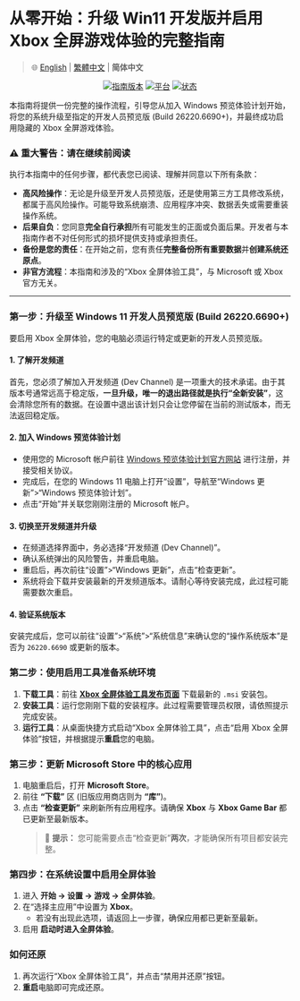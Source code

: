 # 从零开始：升级 Win11 开发版并启用 Xbox 全屏游戏体验的完整指南

> 🌐 [English](README.md) | [繁體中文](README.zh-TW.md) | **简体中文**

<p align="center">
<a href="#"><img src="https://img.shields.io/badge/guide_version-0.0.3-blue.svg" alt="指南版本"></a>
<a href="#"><img src="https://img.shields.io/badge/platform-Windows%2011%2026220.6690%2B-blueviolet.svg" alt="平台"></a>
<a href="#"><img src="https://img.shields.io/badge/status-active-brightgreen.svg" alt="状态"></a>
</p>

本指南将提供一份完整的操作流程，引导您从加入 Windows 预览体验计划开始，将您的系统升级至指定的开发人员预览版 (Build 26220.6690+)，并最终成功启用隐藏的 Xbox 全屏游戏体验。

### ⚠️ **重大警告：请在继续前阅读**

执行本指南中的任何步骤，都代表您已阅读、理解并同意以下所有条款：

* **高风险操作**：无论是升级至开发人员预览版，还是使用第三方工具修改系统，都属于高风险操作。可能导致系统崩溃、应用程序冲突、数据丢失或需要重装操作系统。
* **后果自负**：您同意**完全自行承担**所有可能发生的正面或负面后果。开发者与本指南作者不对任何形式的损坏提供支持或承担责任。
* **备份是您的责任**：在开始之前，您有责任**完整备份所有重要数据**并**创建系统还原点**。
* **非官方流程**：本指南和涉及的“Xbox 全屏体验工具”，与 Microsoft 或 Xbox 官方无关。

---

### 第一步：升级至 Windows 11 开发人员预览版 (Build 26220.6690+)

要启用 Xbox 全屏体验，您的电脑必须运行特定或更新的开发人员预览版。

#### 1. 了解开发频道

首先，您必须了解加入开发频道 (Dev Channel) 是一项重大的技术承诺。由于其版本号通常远高于稳定版，**一旦升级，唯一的退出路径就是执行“全新安装”**，这会清除您所有的数据。在设置中退出该计划只会让您停留在当前的测试版本，而无法返回稳定版。

#### 2. 加入 Windows 预览体验计划

* 使用您的 Microsoft 帐户前往 [Windows 预览体验计划官方网站](https://insider.windows.com/) 进行注册，并接受相关协议。
* 完成后，在您的 Windows 11 电脑上打开“设置”，导航至“Windows 更新”>“Windows 预览体验计划”。
* 点击“开始”并关联您刚刚注册的 Microsoft 帐户。

#### 3. 切换至开发频道并升级

* 在频道选择界面中，务必选择“开发频道 (Dev Channel)”。
* 确认系统弹出的风险警告，并重启电脑。
* 重启后，再次前往“设置”>“Windows 更新”，点击“检查更新”。
* 系统将会下载并安装最新的开发频道版本。请耐心等待安装完成，此过程可能需要数次重启。

#### 4. 验证系统版本

安装完成后，您可以前往“设置”>“系统”>“系统信息”来确认您的“操作系统版本”是否为 `26220.6690` 或更新的版本。

### 第二步：使用启用工具准备系统环境

1.  **下载工具**：前往 [**Xbox 全屏体验工具发布页面**](https://github.com/8bit2qubit/XboxFullscreenExperienceTool/releases/latest) 下载最新的 `.msi` 安装包。
2.  **安装工具**：运行您刚刚下载的安装程序。此过程需要管理员权限，请依照提示完成安装。
3.  **运行工具**：从桌面快捷方式启动“Xbox 全屏体验工具”，点击“启用 Xbox 全屏体验”按钮，并根据提示**重启**您的电脑。

### 第三步：更新 Microsoft Store 中的核心应用

1.  电脑重启后，打开 **Microsoft Store**。
2.  前往 **“下载”** 区 (旧版应用商店则为 **“库”**)。
3.  点击 **“检查更新”** 来刷新所有应用程序。请确保 **Xbox** 与 **Xbox Game Bar** 都已更新至最新版本。
    > 🔄 **提示：** 您可能需要点击“检查更新”**两次**，才能确保所有项目都安装完整。

### 第四步：在系统设置中启用全屏体验

1.  进入 **开始 → 设置 → 游戏 → 全屏体验**。
2.  在“选择主应用”中设置为 **Xbox**。
    - 若没有出现此选项，请返回上一步骤，确保应用都已更新至最新。
3.  启用 **启动时进入全屏体验**。

### 如何还原

1.  再次运行“Xbox 全屏体验工具”，并点击“禁用并还原”按钮。
2.  **重启**电脑即可完成还原。